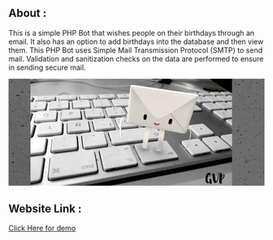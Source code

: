 ## About :

This is a simple PHP Bot that wishes people on their birthdays through an email. It also has an option to add birthdays into the database and then view them. 
This PHP Bot uses Simple Mail Transmission Protocol (SMTP) to send mail. Validation and sanitization checks on the data are performed to ensure in sending secure mail.

![](./bg.png)

## Website Link :
[Click Here for demo](http://birthday-reminder.infinityfreeapp.com/)
